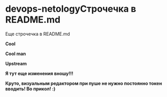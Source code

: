 # devops-netologyСтрочечка в README.md
Еще строчечка в README.md

**Cool**

**Cool man**

**Upstream**

**Я тут еще изменения вношу!!!**

**Круто, визуальным редактором при пуше не нужно постоянно токен вводить! Во прикол! :)**